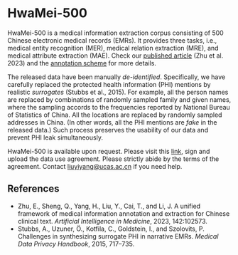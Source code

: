 # HwaMei-500

HwaMei-500 is a medical information extraction corpus consisting of 500 Chinese electronic medical records (EMRs). It provides three tasks, i.e., medical entity recognition (MER), medical relation extraction (MRE), and medical attribute extraction (MAE). Check our [published article](https://doi.org/10.1016/j.artmed.2023.102573) (Zhu et al. 2023) and the [annotation scheme](https://github.com/syuoni/eznlp/tree/master/publications/framework/scheme.pdf) for more details.

The released data have been manually *de-identified*. Specifically, we have carefully replaced the protected health information (PHI) mentions by realistic *surrogates* (Stubbs et al., 2015). For example, all the person names are replaced by combinations of randomly sampled family and given names, where the sampling accords to the frequencies reported by National Bureau of Statistics of China. All the locations are replaced by randomly sampled addresses in China. (In other words, all the PHI mentions are *fake* in the released data.) Such process preserves the usability of our data and prevent PHI leak simultaneously.

HwaMei-500 is available upon request. Please visit this [link](http://47.99.121.158:8000), sign and upload the data use agreement. Please strictly abide by the terms of the agreement. Contact liuyiyang@ucas.ac.cn if you need help.


## References
* Zhu, E., Sheng, Q., Yang, H., Liu, Y., Cai, T., and Li, J. A unified framework of medical information annotation and extraction for Chinese clinical text. *Artificial Intelligence in Medicine*, 2023, 142:102573.
* Stubbs, A., Uzuner, Ö., Kotfila, C., Goldstein, I., and Szolovits, P. Challenges in synthesizing surrogate PHI in narrative EMRs. *Medical Data Privacy Handbook*, 2015, 717–735.
